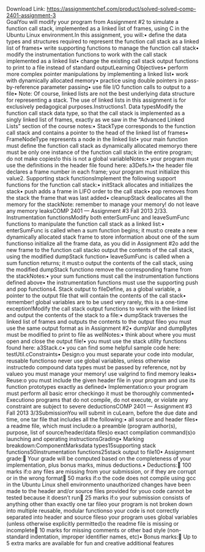 Download Link: https://assignmentchef.com/product/solved-solved-comp-2401-assignment-3
<br>
GoalYou will modify your program from Assignment #2 to simulate a function call stack, implemented as a linked list of frames, using C in the Ubuntu Linux environment.In this assignment, you will:• define the data types and structures required to represent the function call stack as a linked list of frames• write supporting functions to manage the function call stack• modify the instrumentation functions to work with the call stack implemented as a linked list• change the existing call stack output functions to print to a file instead of standard outputLearning Objectives• perform more complex pointer manipulations by implementing a linked list• work with dynamically allocated memory• practice using double pointers in pass-by-reference parameter passing• use file I/O function calls to output to a file• Note: Of course, linked lists are not the best underlying data structure for representing a stack. The use of linked lists in this assignment is for exclusively pedagogical purposes.Instructions1. Data typesModify the function call stack data type, so that the call stack is implemented as a singly linked list of frames, exactly as we saw in the “Advanced Linked Lists” section of the course notes:• StackType corresponds to the function call stack and contains a pointer to the head of the linked list of frames• FrameNodeType represents a node in the linked list• your main function must define the function call stack as dynamically allocated memoryo there must be only one instance of the function call stack in the entire program; do not make copies!o this is not a global variableNotes:• your program must use the definitions in the header file found here: a3Defs.h• the header file declares a frame number in each frame; your program must initialize this value2. Supporting stack functionsImplement the following support functions for the function call stack:• initStack allocates and initializes the stack• push adds a frame in LIFO order to the call stack• pop removes from the stack the frame that was last added• cleanupStack deallocates all the memory for the stackNote: remember to manage your memory! do not leave any memory leaksCOMP 2401 — Assignment #3 Fall 2013 2/33. Instrumentation functionsModify both enterSumFunc and leaveSumFunc functions to manipulate the function call stack as a linked list:• enterSumFunc is called when a sum function begins; it must:o create a new dynamically allocated stack frame to store information about one of the sum functionso initialize all the frame data, as you did in Assignment #2o add the new frame to the function call stacko output the contents of the call stack, using the modified dumpStack function• leaveSumFunc is called when a sum function returns; it must:o output the contents of the call stack, using the modified dumpStack functiono remove the corresponding frame from the stackNotes:• your sum functions must call the instrumentation functions defined above• the instrumentation functions must use the supporting push and pop functions4. Stack output to fileDefine, as a global variable, a pointer to the output file that will contain the contents of the call stack• remember! global variables are to be used very rarely, this is a one-time exception!Modify the call stack output functions to work with the linked list and output the contents of the stack to a file:• dumpStack traverses the linked list of frames and outputs the contents to the output fileo you must use the same output format as in Assignment #2• dumpVar and dumpBytes must be modified to print to file as wellNotes:• think about where you must open and close the output file!• you must use the stack utility functions found here: a3Stack.c• you can find some helpful sample code here: testUtil.cConstraints• Design:o you must separate your code into modular, reusable functionso never use global variables, unless otherwise instructedo compound data types must be passed by reference, not by valueo you must manage your memory! use valgrind to find memory leaks• Reuse:o you must include the given header file in your program and use its function prototypes exactly as defined• Implementation:o your program must perform all basic error checkingo it must be thoroughly commented• Executiono programs that do not compile, do not execute, or violate any constraint are subject to severe deductionsCOMP 2401 — Assignment #3 Fall 2013 3/3SubmissionYou will submit in cuLearn, before the due date and time, one tar file that includes all the following:• all source and header files• a readme file, which must include:o a preamble (program author(s), purpose, list of source/header/data files)o exact compilation command(s)o launching and operating instructionsGrading• Marking breakdown:ComponentMarksdata types15supporting stack functions50instrumentation functions25stack output to file10• Assignment grade: Your grade will be computed based on the completeness of your implementation, plus bonus marks, minus deductions.• Deductions: 100 marks if:o any files are missing from your submission, or if they are corrupt or in the wrong format 50 marks if:o the code does not compile using gcc in the Ubuntu Linux shell environmento unauthorized changes have been made to the header and/or source files provided for youo code cannot be tested because it doesn’t run 25 marks if:o your submission consists of anything other than exactly one tar fileo your program is not broken down into multiple reusable, modular functionso your code is not correctly separated into header and source fileso your program uses global variables (unless otherwise explicitly permitted)o the readme file is missing or incomplete 10 marks for missing comments or other bad style (non-standard indentation, improper identifier names, etc)• Bonus marks: Up to 5 extra marks are available for fun and creative additional features